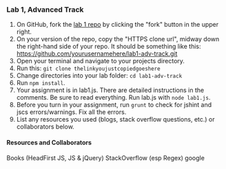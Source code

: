 ### Lab 1, Advanced Track

1. On GitHub, fork the <a href="https://github.com/codefellows/F2-JavaScript-lab1-adv-track">lab 1 repo</a> by clicking the "fork" button in the upper right.
2. On your version of the repo, copy the "HTTPS clone url", midway down the right-hand side of your repo. It should be something like this: https://github.com/yourusernamehere/lab1-adv-track.git
3. Open your terminal and navigate to your projects directory.
4. Run this: `git clone thelinkyoujustcopiedgoeshere`
5. Change directories into your lab folder: `cd lab1-adv-track`
6. Run `npm install`.
7. Your assignment is in lab1.js. There are detailed instructions in the
comments. Be sure to read everything. Run lab.js with `node lab1.js`.
8. Before you turn in your assignment, run `grunt` to check for jshint and jscs errors/warnings. Fix all the errors.
9. List any resources you used (blogs, stack overflow questions, etc.) or collaborators below.


#### Resources and Collaborators
Books (HeadFirst JS, JS & jQuery)
StackOverflow (esp Regex)
google

